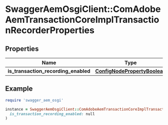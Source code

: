 # SwaggerAemOsgiClient::ComAdobeAemTransactionCoreImplTransactionRecorderProperties

## Properties

| Name | Type | Description | Notes |
| ---- | ---- | ----------- | ----- |
| **is_transaction_recording_enabled** | [**ConfigNodePropertyBoolean**](ConfigNodePropertyBoolean.md) |  | [optional] |

## Example

```ruby
require 'swagger_aem_osgi'

instance = SwaggerAemOsgiClient::ComAdobeAemTransactionCoreImplTransactionRecorderProperties.new(
  is_transaction_recording_enabled: null
)
```

